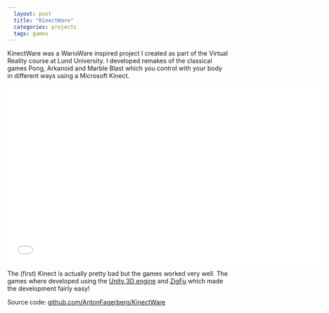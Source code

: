 ```yaml
---
  layout: post
  title: "KinectWare"
  categories: projects
  tags: games
---
```


KinectWare was a WarioWare inspired project I created as part of the Virtual Reality course at Lund University. I developed remakes of the classical games Pong, Arkanoid and Marble Blast which you control with your body in different ways using a Microsoft Kinect.

<iframe src="//player.vimeo.com/video/104841932?title=0&amp;portrait=0&amp;color=c9ff23" width="725" height="405" frameborder="0" webkitallowfullscreen mozallowfullscreen allowfullscreen></iframe>

The (first) Kinect is actually pretty bad but the games worked very well. The games where developed using the [Unity 3D engine](http://unity3d.com/) and [ZigFu](http://zigfu.com/) which made the development fairly easy!

Source code: [github.com/AntonFagerberg/KinectWare](https://github.com/AntonFagerberg/KinectWare)
